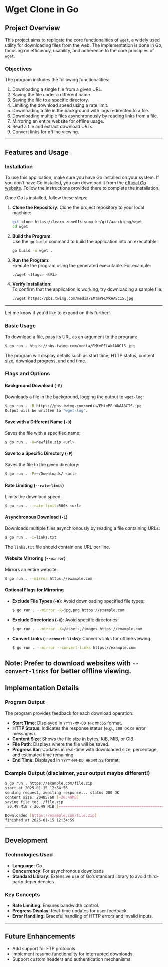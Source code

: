 # Wget Clone in Go

## Project Overview

This project aims to replicate the core functionalities of `wget`, a widely used utility for downloading files from the web. The implementation is done in Go, focusing on efficiency, usability, and adherence to the core principles of `wget`.

### Objectives
The program includes the following functionalities:

1. Downloading a single file from a given URL.
2. Saving the file under a different name.
3. Saving the file to a specific directory.
4. Limiting the download speed using a rate limit.
5. Downloading a file in the background with logs redirected to a file.
6. Downloading multiple files asynchronously by reading links from a file.
7. Mirroring an entire website for offline usage.
8. Read a file and extract download URLs.
9. Convert links for offline viewing.

---

## Features and Usage

### Installation

To use this application, make sure you have Go installed on your system. If you don’t have Go installed, you can download it from the [official Go website](https://go.dev/dl/). Follow the instructions provided there to complete the installation.

Once Go is installed, follow these steps:

1. **Clone the Repository**:
   Clone the project repository to your local machine:
   ```bash
   git clone https://learn.zone01kisumu.ke/git/aaochieng/wget
   cd wget
   ```

2. **Build the Program**:  
   Use the `go build` command to build the application into an executable:  
   ```bash
   go build -o wget .
   ```

3. **Run the Program**:  
   Execute the program using the generated executable. For example:  
   ```bash
   ./wget <flags> <URL>
   ```

4. **Verify Installation**:  
   To confirm that the application is working, try downloading a sample file:  
   ```bash
   ./wget https://pbs.twimg.com/media/EMtmPFLWkAA8CIS.jpg
   ```

---

Let me know if you'd like to expand on this further!

### Basic Usage

To download a file, pass its URL as an argument to the program:

```bash
$ go run . https://pbs.twimg.com/media/EMtmPFLWkAA8CIS.jpg
```

The program will display details such as start time, HTTP status, content size, download progress, and end time.

### Flags and Options

#### Background Download (`-B`)
Downloads a file in the background, logging the output to `wget-log`:

```bash
$ go run . -B https://pbs.twimg.com/media/EMtmPFLWkAA8CIS.jpg
Output will be written to "wget-log".
```

#### Save with a Different Name (`-O`)
Saves the file with a specified name:

```bash
$ go run . -O=newfile.zip <url>
```

#### Save to a Specific Directory (`-P`)
Saves the file to the given directory:

```bash
$ go run . -P=~/Downloads/ <url>
```

#### Rate Limiting (`--rate-limit`)
Limits the download speed:

```bash
$ go run . --rate-limit=500k <url>
```

#### Asynchronous Download (`-i`)
Downloads multiple files asynchronously by reading a file containing URLs:

```bash
$ go run . -i=links.txt
```
The `links.txt` file should contain one URL per line.

#### Website Mirroring (`--mirror`)
Mirrors an entire website:

```bash
$ go run . --mirror https://example.com
```

#### Optional Flags for Mirroring

- **Exclude File Types (`-R`)**: Avoid downloading specified file types:

  ```bash
  $ go run . --mirror -R=jpg,png https://example.com
  ```

- **Exclude Directories (`-X`)**: Avoid specific directories:

  ```bash
  $ go run . --mirror -X=/assets,/images https://example.com
  ```

- **Convert Links (`--convert-links`)**: Converts links for offline viewing.

  ```bash
  $ go run . --mirror --convert-links https://example.com
  ```

**Note:** Prefer to download websites with `--convert-links` for better offline viewing.
---

## Implementation Details

### Program Output
The program provides feedback for each download operation:

- **Start Time**: Displayed in `YYYY-MM-DD HH:MM:SS` format.
- **HTTP Status**: Indicates the response status (e.g., `200 OK` or error messages).
- **Content Size**: Shows the file size in bytes, KiB, MiB, or GiB.
- **File Path**: Displays where the file will be saved.
- **Progress Bar**: Updates in real-time with downloaded size, percentage, and estimated time remaining.
- **End Time**: Displayed in `YYYY-MM-DD HH:MM:SS` format.

### Example Output (disclaimer, your output maybe different!)

```bash
$ go run . https://example.com/file.zip
start at 2025-01-15 12:34:56
sending request, awaiting response... status 200 OK
content size: 20485760 [~20.49MB]
saving file to: ./file.zip
 20.49 MiB / 20.49 MiB [================================================] 100.00% 2.00 MiB/s 0s

Downloaded [https://example.com/file.zip]
finished at 2025-01-15 12:34:59
```

---

## Development

### Technologies Used
- **Language**: Go
- **Concurrency**: For asynchronous downloads
- **Standard Library**: Extensive use of Go’s standard library to avoid third-party dependencies

### Key Concepts
- **Rate Limiting**: Ensures bandwidth control.
- **Progress Display**: Real-time updates for user feedback.
- **Error Handling**: Graceful handling of HTTP errors and invalid inputs.

---

## Future Enhancements
- Add support for FTP protocols.
- Implement resume functionality for interrupted downloads.
- Support custom headers and authentication mechanisms.
